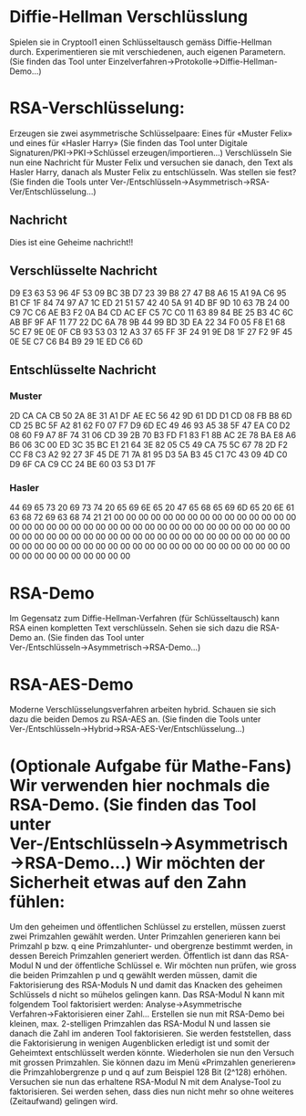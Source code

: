 # Diffie-Hellman Verschlüsslung
Spielen sie in Cryptool1 einen Schlüsseltausch gemäss Diffie-Hellman durch. Experimentieren sie mit verschiedenen, auch eigenen Parametern. (Sie finden das Tool unter Einzelverfahren→Protokolle→Diffie-Hellman-Demo...)

# RSA-Verschlüsselung:
Erzeugen sie zwei asymmetrische Schlüsselpaare: Eines für «Muster Felix» und eines für «Hasler Harry» (Sie finden das Tool unter Digitale Signaturen/PKI→PKI→Schlüssel erzeugen/importieren...)
Verschlüsseln Sie nun eine Nachricht für Muster Felix und versuchen sie danach, den Text als Hasler Harry, danach als Muster Felix zu entschlüsseln. Was stellen sie fest? (Sie finden die Tools unter Ver-/Entschlüsseln→Asymmetrisch→RSA-Ver/Entschlüsselung...)

## Nachricht
Dies ist eine Geheime nachricht!!

## Verschlüsselte Nachricht
D9 E3 63 53 96 4F 53 09 BC 3B D7 23 39 B8 27 47 B8 A6
15 A1 9A C6 95 B1 CF 1F 84 74 97 A7 1C ED 21 51 57 42
40 5A 91 4D BF 9D 10 63 7B 24 00 C9 7C C6 AE B3 F2 0A
B4 CD AC EF C5 7C C0 11 63 89 84 BE 25 B3 4C 6C AB BF
9F AF 11 77 22 DC 6A 78 9B 44 99 BD 3D EA 22 34 F0 05
F8 E1 68 5C E7 9E 0E 0F CB 93 53 03 12 A3 37 65 FF 3F
24 91 9E D8 1F 27 F2 9F 45 0E 5E C7 C6 B4 B9 29 1E ED
C6 6D

## Entschlüsselte Nachricht
### Muster
2D CA CA CB 50 2A 8E 31 A1 DF AE EC 56 42 9D 61 DD D1
CD 08 FB B8 6D CD 25 BC 5F A2 81 62 F0 07 F7 D9 6D EC
49 46 93 A5 38 5F 47 EA C0 D2 08 60 F9 A7 8F 74 31 06
CD 39 2B 70 B3 FD F1 83 F1 8B AC 2E 78 BA E8 A6 B6 06
3C 00 ED 3C 35 BC E1 21 64 3E 82 05 C5 49 CA 75 5C 67
78 2D F2 CC F8 C3 A2 92 27 3F 45 DE 71 7A 81 95 D3 5A
B3 45 C1 7C 43 09 4D C0 D9 6F CA C9 CC 24 BE 60 03 53
D1 7F

### Hasler
44 69 65 73 20 69 73 74 20 65 69 6E 65 20 47 65 68 65
69 6D 65 20 6E 61 63 68 72 69 63 68 74 21 21 00 00 00
00 00 00 00 00 00 00 00 00 00 00 00 00 00 00 00 00 00
00 00 00 00 00 00 00 00 00 00 00 00 00 00 00 00 00 00
00 00 00 00 00 00 00 00 00 00 00 00 00 00 00 00 00 00
00 00 00 00 00 00 00 00 00 00 00 00 00 00 00 00 00 00
00 00 00 00 00 00 00 00 00 00 00 00 00 00 00 00 00 00
00

# RSA-Demo
Im Gegensatz zum Diffie-Hellman-Verfahren (für Schlüsseltausch) kann RSA einen kompletten Text verschlüsseln. Sehen sie sich dazu  die RSA-Demo an. (Sie finden das Tool unter Ver-/Entschlüsseln→Asymmetrisch→RSA-Demo...)

# RSA-AES-Demo
Moderne Verschlüsselungsverfahren arbeiten hybrid. Schauen sie sich dazu die beiden Demos zu RSA-AES an. (Sie finden die Tools unter Ver-/Entschlüsseln→Hybrid→RSA-AES-Ver/Entschlüsselung...)

# (Optionale Aufgabe für Mathe-Fans) Wir verwenden hier nochmals die RSA-Demo. (Sie finden das Tool unter Ver-/Entschlüsseln→Asymmetrisch→RSA-Demo...) Wir möchten der Sicherheit etwas auf den Zahn fühlen:
Um den geheimen und öffentlichen Schlüssel zu erstellen, müssen zuerst zwei Primzahlen gewählt werden. Unter Primzahlen generieren kann bei Primzahl p bzw. q eine Primzahlunter- und obergrenze bestimmt werden, in dessen Bereich Primzahlen generiert werden. Öffentlich ist dann das RSA-Modul N und der öffentliche Schlüssel e. Wir möchten nun prüfen, wie gross die beiden Primzahlen p und q gewählt werden müssen, damit die Faktorisierung des RSA-Moduls N und damit das Knacken des geheimen Schlüssels d nicht so mühelos gelingen kann. Das RSA-Modul N kann mit folgendem Tool faktorisiert werden: Analyse→Asymmetrische Verfahren→Faktorisieren einer Zahl...
Erstellen sie nun mit RSA-Demo bei kleinen, max. 2-stelligen Primzahlen das RSA-Modul N und lassen sie danach die Zahl im anderen Tool faktorisieren. Sie werden feststellen, dass die Faktorisierung in wenigen Augenblicken erledigt ist und somit der Geheimtext entschlüsselt werden könnte. Wiederholen sie nun den Versuch mit grossen Primzahlen. Sie können dazu im Menü «Primzahlen generieren» die Primzahlobergrenze p und q auf zum Beispiel 128 Bit (2^128) erhöhen. Versuchen sie nun das erhaltene RSA-Modul N mit dem Analyse-Tool zu faktorisieren. Sei werden sehen, dass dies nun nicht mehr so ohne weiteres (Zeitaufwand) gelingen wird.


